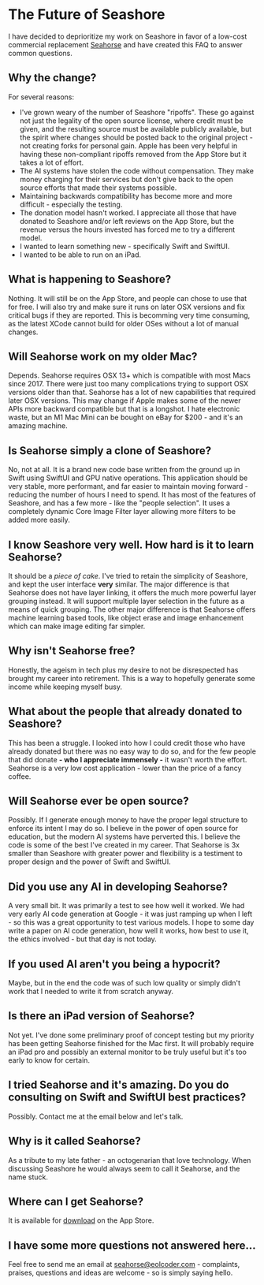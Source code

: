 # The Future of Seashore

I have decided to deprioritize my work on Seashore in favor of a low-cost commercial replacement
[Seahorse](https://apps.apple.com/us/app/seahorse-image-editor/id6742335288?mt=12) and have created this FAQ to answer common questions.

## Why the change?

For several reasons:

- I've grown weary of the number of Seashore "ripoffs". These go against not just the legality of the open source license, where credit must be given,
 and the resulting source must be available publicly available, but the spirit where changes should be posted back to the original project - not creating forks
 for personal gain. Apple has been very helpful in having these non-compliant ripoffs removed from the App Store but it takes a lot of effort.
- The AI systems have stolen the code without compensation. They make money charging for their services but don't give back to the open source efforts that
  made their systems possible.
- Maintaining backwards compatibility has become more and more difficult - especially the testing.
- The donation model hasn't worked. I appreciate all those that have donated to Seashore and/or left reviews on the App Store, but the revenue versus the hours invested
  has forced me to try a different model.
- I wanted to learn something new - specifically Swift and SwiftUI.
- I wanted to be able to run on an iPad.

## What is happening to Seashore?

Nothing. It will still be on the App Store, and people can chose to use that for free. I will also try and make sure it runs on later OSX versions and
fix critical bugs if they are reported. This is becomming very time consuming, as the latest XCode cannot build for older OSes without a lot of manual
changes.

## Will Seahorse work on my older Mac?

Depends. Seahorse requires OSX 13+ which is compatible with most Macs since 2017. There were just too many complications trying to support OSX versions older than that. Seahorse has a lot of new capabilities that required later OSX versions. This may change if Apple makes some of the newer APIs more backward compatible but that is a longshot. I hate electronic waste, but an M1 Mac Mini can be bought on eBay for $200 - and it's an amazing machine.

## Is Seahorse simply a clone of Seashore?

No, not at all. It is a brand new code base written from the ground up in Swift using SwiftUI and GPU native operations. This application should be very 
stable, more performant, and far easier to maintain moving forward - reducing the number of hours I need to spend. It has most of the features of Seashore, 
and has a few more - like the "people selection". It uses a completely dynamic Core Image Filter layer allowing more filters to be added more easily.

## I know Seashore very well. How hard is it to learn Seahorse?

It should be a _piece of cake_. I've tried to retain the simplicity of Seashore, and kept the user interface **very** similar. The major difference is that Seahorse does not have layer linking, it offers the much more powerful layer grouping instead. It will support multiple layer selection in the future as a means of quick grouping. The other major difference is that Seahorse offers machine learning based tools, like object erase and image enhancement which can make image editing far simpler.

## Why isn't Seahorse free?

Honestly, the ageism in tech plus my desire to not be disrespected has brought my career into retirement. This is a way to hopefully generate some income while keeping myself busy.

## What about the people that already donated to Seashore?

This has been a struggle. I looked into how I could credit those who have already donated but there was no easy way to do so, and for the few people that did
donate __- who I appreciate immensely -__ it wasn't worth the effort. Seahorse is a very low cost application - lower than the price of a fancy coffee.

## Will Seahorse ever be open source?

Possibly. If I generate enough money to have the proper legal structure to enforce its intent I may do so. I believe in the power of open source for education,
but the modern AI systems have perverted this. I believe the code is some of the best I've created in my career. That Seahorse is 3x smaller than Seashore
with greater power and flexibility is a testiment to proper design and the power of Swift and SwiftUI.

## Did you use any AI in developing Seahorse?

A very small bit. It was primarily a test to see how well it worked. We had very early AI code generation at Google -
it was just ramping up when I left - so this was a great opportunity to test various models. I hope to some day write a paper on AI code generation, 
how well it works, how best to use it, the ethics involved - but that day is not today.

## If you used AI aren't you being a hypocrit?

Maybe, but in the end the code was of such low quality or simply didn't work that I needed to write it from scratch anyway.

## Is there an iPad version of Seahorse?

Not yet. I've done some preliminary proof of concept testing but my priority has been getting Seahorse finished for the Mac first. It will probably require an
iPad pro and possibly an external monitor to be truly useful but it's too early to know for certain.

## I tried Seahorse and it's amazing. Do you do consulting on Swift and SwiftUI best practices?

Possibly. Contact me at the email below and let's talk.

## Why is it called Seahorse?

As a tribute to my late father - an octogenarian that love technology. When discussing Seashore he would always seem to call it Seahorse, and the name stuck.

## Where can I get Seahorse?

It is available for [download](https://apps.apple.com/us/app/seahorse-image-editor/id6742335288?mt=12) on the App Store.

## I have some more questions not answered here...

Feel free to send me an email at [seahorse@eolcoder.com](mailto:seahorse@eolcoder.com) - complaints, praises, questions and ideas are welcome - so is simply saying hello.





